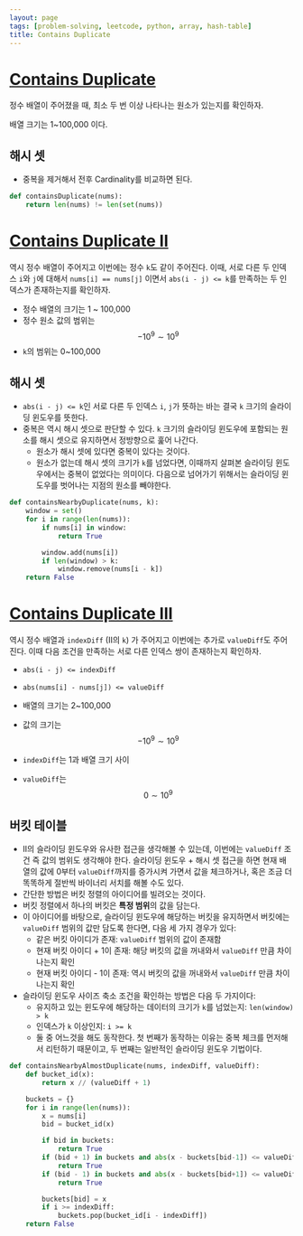 ```yaml
---
layout: page
tags: [problem-solving, leetcode, python, array, hash-table]
title: Contains Duplicate
---
```


# [Contains Duplicate](https://leetcode.com/problems/contains-duplicate/)

 정수 배열이 주어졌을 때, 최소 두 번 이상 나타나는 원소가 있는지를
 확인하자.

 배열 크기는 1~100,000 이다.

## 해시 셋
 - 중복을 제거해서 전후 Cardinality를 비교하면 된다.

```python
def containsDuplicate(nums):
    return len(nums) != len(set(nums))
```


# [Contains Duplicate II](https://leetcode.com/problems/contains-duplicate-ii/)

 역시 정수 배열이 주어지고 이번에는 정수 `k`도 같이 주어진다. 이때,
 서로 다른 두 인덱스 `i`와 `j`에 대해서 `nums[i] == nums[j]` 이면서
 `abs(i - j) <= k`를 만족하는 두 인덱스가 존재하는지를 확인하자.

 - 정수 배열의 크기는 1 ~ 100,000
 - 정수 원소 값의 범위는 $$ -10^9 \sim 10^9$$
 - `k`의 범위는 0~100,000

## 해시 셋
 - `abs(i - j) <= k`인 서로 다른 두 인덱스 `i`, `j`가 뜻하는 바는 결국
   `k` 크기의 슬라이딩 윈도우를 뜻한다.
 - 중복은 역시 해시 셋으로 판단할 수 있다. `k` 크기의 슬라이딩
   윈도우에 포함되는 원소를 해시 셋으로 유지하면서 정방향으로 훑어
   나간다.
   - 원소가 해시 셋에 있다면 중복이 있다는 것이다.
   - 원소가 없는데 해시 셋의 크기가 `k`를 넘었다면, 이때까지 살펴본
     슬라이딩 윈도우에서는 중복이 없었다는 의미이다. 다음으로 넘어가기
     위해서는 슬라이딩 윈도우를 벗어나는 지점의 원소를 빼야한다.

```python
def containsNearbyDuplicate(nums, k):
    window = set()
    for i in range(len(nums)):
        if nums[i] in window:
            return True

        window.add(nums[i])
        if len(window) > k:
            window.remove(nums[i - k])
    return False
```


# [Contains Duplicate III](https://leetcode.com/problems/contains-duplicate-iii/)

 역시 정수 배열과 `indexDiff` (II의 `k`) 가 주어지고 이번에는 추가로
 `valueDiff`도 주어진다. 이때 다음 조건을 만족하는 서로 다른 인덱스
 쌍이 존재하는지 확인하자.
 - `abs(i - j) <= indexDiff`
 - `abs(nums[i] - nums[j]) <= valueDiff`

 - 배열의 크기는 2~100,000
 - 값의 크기는 $$ -10^9 \sim 10^9$$
 - `indexDiff`는 1과 배열 크기 사이
 - `valueDiff`는 $$0 \sim 10^9$$

## 버킷 테이블
 - II의 슬라이딩 윈도우와 유사한 접근을 생각해볼 수 있는데, 이번에는
   `valueDiff` 조건 즉 값의 범위도 생각해야 한다. 슬라이딩 윈도우 +
   해시 셋 접근을 하면 현재 배열의 값에 0부터 `valueDiff`까지를
   증가시켜 가면서 값을 체크하거나, 혹은 조금 더 똑똑하게 절반씩
   바이너리 서치를 해볼 수도 있다.
 - 간단한 방법은 버킷 정렬의 아이디어를 빌려오는 것이다.
 - 버킷 정렬에서 하나의 버킷은 **특정 범위**의 값을 담는다.
 - 이 아이디어를 바탕으로, 슬라이딩 윈도우에 해당하는 버킷을
   유지하면서 버킷에는 `valueDiff` 범위의 값만 담도록 한다면, 다음 세
   가지 경우가 있다:
   - 같은 버킷 아이디가 존재: `valueDiff` 범위의 값이 존재함
   - 현재 버킷 아이디 + 1이 존재: 해당 버킷의 값을 꺼내와서
     `valueDiff` 만큼 차이나는지 확인
   - 현재 버킷 아이디 - 1이 존재: 역시 버킷의 값을 꺼내와서
     `valueDiff` 만큼 차이나는지 확인
 - 슬라이딩 윈도우 사이즈 축소 조건을 확인하는 방법은 다음 두
   가지이다:
   - 유지하고 있는 윈도우에 해당하는 데이터의 크기가 `k`를 넘었는지:
     `len(window) > k`
   - 인덱스가 `k` 이상인지: `i >= k`
   - 둘 중 어느것을 해도 동작한다. 첫 번째가 동작하는 이유는 중복
     체크를 먼저해서 리턴하기 때문이고, 두 번째는 일반적인 슬라이딩
     윈도우 기법이다.

```python
def containsNearbyAlmostDuplicate(nums, indexDiff, valueDiff):
    def bucket_id(x):
        return x // (valueDiff + 1)

    buckets = {}
    for i in range(len(nums)):
        x = nums[i]
        bid = bucket_id(x)

        if bid in buckets:
            return True
        if (bid + 1) in buckets and abs(x - buckets[bid-1]) <= valueDiff:
            return True
        if (bid - 1) in buckets and abs(x - buckets[bid+1]) <= valueDiff:
            return True

        buckets[bid] = x
        if i >= indexDiff:
            buckets.pop(bucket_id[i - indexDiff])
    return False
```

